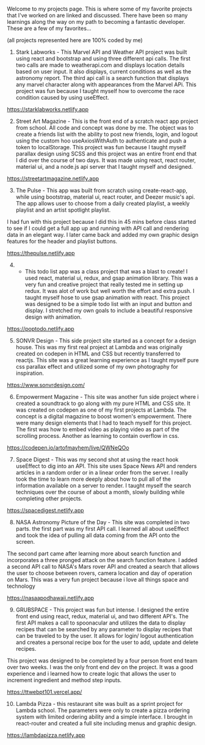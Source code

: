 Welcome to my projects page. This is where some of my favorite projects that I've worked on are linked and discussed. There have been so many learnings along the way on my path to becoming a fantastic developer. These are a few of my favorites...

(all projects represented here are 100% coded by me)

1. Stark Labworks - This Marvel API and Weather API project was built using react and bootstrap and using three different api calls. The first two calls are made to weatherapi.com and displays location details based on user input. It also displays, current conditions as well as the astronomy report. The third api call is a search function that displays any marvel character along with appearances from the Marvel APi. This project was fun because I taught myself how to overcome the race condition caused by using useEffect. 

https://starklabworks.netlify.app

2. Street Art Magazine - This is the front end of a scratch react app project from school. All code and concept was done by me. The object was to create a friends list with the ability to post new friends, login, and logout using the custom hoo useAxiosWithAuth to authenticate and push a token to localStorage. This project was fun because I taught myself parallax design using SCSS and this project was an entire front end that I did over the course of two days. It was made using react, react router, material ui, and a node.js api server that I taught myself and designed.

https://streetartmagazine.netlify.app

3. The Pulse - This app was built from scratch using create-react-app, while using bootstrap, material ui, react router, and Deezer music's api. The app allows user to choose from a daily created playlist, a weekly playlist and an artist spotlight playlist. 

I had fun with this project because I did this in 45 mins before class started to see if I could get a full app up and running with API call and rendering data in an elegant way. I later came back and added my own graphic design features for the header and playlist buttons. 

https://thepulse.netlify.app

4. - This todo list app was a class project that was a blast to create! I used react, material ui, redux, and gsap animation library. This was a very fun and creative project that really tested me in setting up redux. It was alot of work but well worth the effort and extra push. I taught myself hose to use gsap animation with react. This project was designed to be a simple todo list with an input and button and display. I stretched my own goals to include a beautiful responsive design with animation.

 https://poptodo.netlify.app


 5. SONVR Design - This side project site started as a concept for a design house. This was my first real project at Lambda and was originally created on codepen in HTML and CSS but recently transferred to reactjs. This site was a great learning experience as I taught myself pure css parallax effect and utilized some of my own photography for inspiration. 

 https://www.sonvrdesign.com/


 6. Empowerment Magazine - This site was another fun side project where i created a soundtrack to go along with my pure HTML and CSS site. It was created on codepen as one of my first projects at Lambda. The concept is a digital magazine to boost women's empowerment. There were many design elements that I had to teach myself for this project. The first was how to embed video as playing video as part of the scrolling process. Another as learning to contain overflow in css. 

 https://codepen.io/artofmayhem/live/QWNeQOo

 7. Space Digest - This was my second shot at using the react hook useEffect to dig into an API. This site uses Space News API and renders articles in a random order or in a linear order from the server. I really took the time to learn more deeply about how to pull all of the information available on a server to render. I taught myself the search techniques over the course of about a month, slowly building while completing other projects. 

 https://spacedigest.netlify.app

 8. NASA Astronomy Picture of the Day - This site was completed in two parts. the first part was my first API call. I learned all about useEffect and took the idea of pulling all data coming from the API onto the screen. 

 The second part came after learning more about search function and incorporates a three pronged attack on the search function feature. I added a second API call to NASA's Mars rover API and created a search that allows the user to choose between rovers, camera location and day of operation on Mars. This was a very fun project because i love all things space and technology

 https://nasaapodhawaii.netlify.app

 9. GRUBSPACE - This project was fun but intense. I designed the entire front end using react, redux, material ui, and two different API's. The first API makes a call to spoonacular and utilizes the data to display recipes that can be searched by any parameter to display recipes that can be traveled to by the user. It allows for login/ logout authentication and creates a personal recipe box for the user to add, update and delete recipes. 

 This project was designed to be completed by a four person front end team over two weeks. I was the only front end dev on the project. It was a good experience and i learned how to create logic that allows the user to increment ingredient and method step inputs. 

 https://ttwebpt101.vercel.app/

 10. Lambda Pizza - this restaurant site was built as a sprint project for Lambda school. The parameters were only to create a pizza ordering system with limited ordering ability and a simple interface. I brought in react-router and created a full site including menus and graphic design. 

 https://lambdapizza.netlify.app
